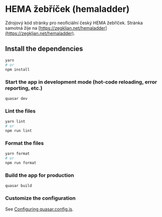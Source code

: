 # HEMA žebříček (hemaladder)

Zdrojový kód stránky pro neoficiální český HEMA žebříček. Stránka samotná žije na [https://zegkljan.net/hemaladder](https://zegkljan.net/hemaladder).

## Install the dependencies

```bash
yarn
# or
npm install
```

### Start the app in development mode (hot-code reloading, error reporting, etc.)

```bash
quasar dev
```

### Lint the files

```bash
yarn lint
# or
npm run lint
```

### Format the files

```bash
yarn format
# or
npm run format
```

### Build the app for production

```bash
quasar build
```

### Customize the configuration

See [Configuring quasar.config.js](https://v2.quasar.dev/quasar-cli-vite/quasar-config-js).
